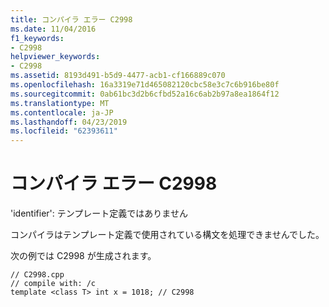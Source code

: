 ```yaml
---
title: コンパイラ エラー C2998
ms.date: 11/04/2016
f1_keywords:
- C2998
helpviewer_keywords:
- C2998
ms.assetid: 8193d491-b5d9-4477-acb1-cf166889c070
ms.openlocfilehash: 16a3319e71d465082120cbc58e3c7c6b916be80f
ms.sourcegitcommit: 0ab61bc3d2b6cfbd52a16c6ab2b97a8ea1864f12
ms.translationtype: MT
ms.contentlocale: ja-JP
ms.lasthandoff: 04/23/2019
ms.locfileid: "62393611"
---
```

# <a name="compiler-error-c2998"></a>コンパイラ エラー C2998

'identifier': テンプレート定義ではありません

コンパイラはテンプレート定義で使用されている構文を処理できませんでした。

次の例では C2998 が生成されます。

```
// C2998.cpp
// compile with: /c
template <class T> int x = 1018; // C2998
```